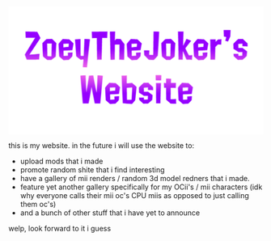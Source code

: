 <img src="https://raw.githubusercontent.com/ZoeyTheJoker/zoeythejoker.github.io/main/ZTJW_logo.png" align="center"/>

this is my website. in the future i will use the website to:

- upload mods that i made
- promote random shite that i find interesting
- have a gallery of mii renders / random 3d model redners that i made.
- feature yet another gallery specifically for my OCii's / mii characters (idk why everyone calls their mii oc's CPU miis as opposed to just calling them oc's)
- and a bunch of other stuff that i have yet to announce

welp, look forward to it i guess
